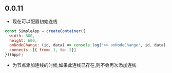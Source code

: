 
## 0.0.11


* 现在可以配置初始连线
```jsx
const SimpleApp = createContainer({
  width: 800,
  height: 600,
  onNodeChange: (id, data) => console.log('>> onNodeChange', id, data),
  connects: [{ from: 1, to: 2}]
})(App);
```

* 为节点添加连线的时候,如果此连线已存在,则不会再次添加连线